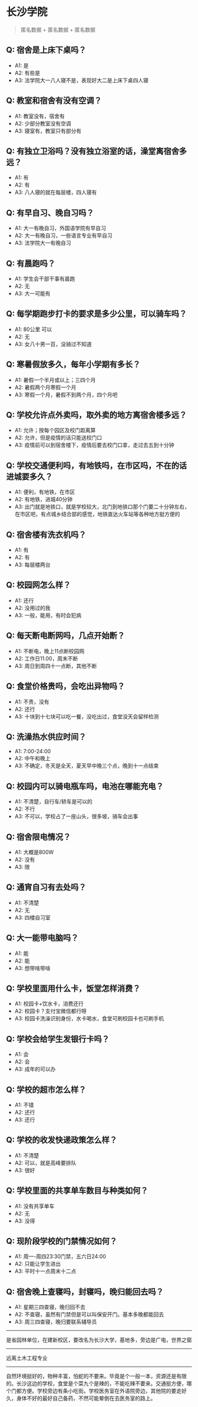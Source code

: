 # 长沙学院
> 匿名数据 + 匿名数据 + 匿名数据
## Q: 宿舍是上床下桌吗？
- A1: 是
- A2: 有些是
- A3: 法学院大一八人寝不是，表现好大二是上床下桌四人寝
## Q: 教室和宿舍有没有空调？
- A1: 教室没有，宿舍有
- A2: 少部分教室没有空调
- A3: 寝室有，教室只有部分有
## Q: 有独立卫浴吗？没有独立浴室的话，澡堂离宿舍多远？
- A1: 有
- A2: 有
- A3: 八人寝的就在每层楼，四人寝有
## Q: 有早自习、晚自习吗？
- A1: 大一有晚自习，外国语学院有早自习
- A2: 大一有晚自习，一些语言专业有早自习
- A3: 法学院大一有晚自习
## Q: 有晨跑吗？
- A1: 学生会干部干事有晨跑
- A2: 无
- A3: 大一可能有
## Q: 每学期跑步打卡的要求是多少公里，可以骑车吗？
- A1: 80公里 可以
- A2: 无
- A3: 女八十男一百，没骑过不知道
## Q: 寒暑假放多久，每年小学期有多长？
- A1: 暑假一个半月或以上；三四个月
- A2: 暑假两个月寒假一个月
- A3: 寒假一个月，暑假不到两个月，四个月吧
## Q: 学校允许点外卖吗，取外卖的地方离宿舍楼多远？
- A1: 允许；按每个园区及校门距离算
- A2: 允许，但是疫情的话只能送校门口
- A3: 疫情前可以到宿舍楼下，疫情后要去校门口拿，走过去五到十分钟
## Q: 学校交通便利吗，有地铁吗，在市区吗，不在的话进城要多久？
- A1: 便利，有地铁，在市区
- A2: 有地铁，进城40分钟
- A3: 出门就是地铁口，就是学校较大，北门到地铁口那个门要二十分钟左右，在市区吧，有点城乡结合部的感觉，地铁直达火车站等各种地方挺方便的
## Q: 宿舍楼有洗衣机吗？
- A1: 有
- A2: 有
- A3: 每层楼两台
## Q: 校园网怎么样？
- A1: 还行
- A2: 没用过的我
- A3: 一般，能用，有时会犯病
## Q: 每天断电断网吗，几点开始断？
- A1: 不断电，晚上11点断校园网
- A2: 工作日11.00，周末不断
- A3: 周日到周四十一点断，其他不断
## Q: 食堂价格贵吗，会吃出异物吗？
- A1: 不贵，没有
- A2: 还行
- A3: 十块到十七块可以吃一餐，没吃出过，食堂没天会留样检测
## Q: 洗澡热水供应时间？
- A1: 7:00-24:00
- A2: 中午和晚上
- A3: 不确定，冬天是全天，夏天早中晚三个点，晚到十一点结束
## Q: 校园内可以骑电瓶车吗，电池在哪能充电？
- A1: 不清楚，自行车/轿车是可以的
- A2: 不行
- A3: 不可以，学校占了一座山头，很多坡，骑车会出事
## Q: 宿舍限电情况？
- A1: 大概是800W
- A2: 没有
- A3: 限
## Q: 通宵自习有去处吗？
- A1: 不清楚
- A2: 无
- A3: 四楼自习室
## Q: 大一能带电脑吗？
- A1: 能
- A2: 能
- A3: 想带啥带啥
## Q: 学校里面用什么卡，饭堂怎样消费？
- A1: 校园卡+饮水卡，消费还行
- A2: 校园卡？支付宝微信都行呀
- A3: 校园卡洗澡识别身份，水卡喝水，食堂可刷校园卡也可刷手机
## Q: 学校会给学生发银行卡吗？
- A1: 会
- A2: 会
- A3: 成年的可以办
## Q: 学校的超市怎么样？
- A1: 不错
- A2: 还行
- A3: 还行
## Q: 学校的收发快递政策怎么样？
- A1: 不清楚
- A2: 可以，就是高峰要排队
- A3: 很好
## Q: 学校里面的共享单车数目与种类如何？
- A1: 没有共享单车
- A2: 无
- A3: 没得
## Q: 现阶段学校的门禁情况如何？
- A1: 周一-周四23:30门禁，五六日24:00
- A2: 只能让学生进出
- A3: 平时十一点周末十二点
## Q: 宿舍晚上查寝吗，封寝吗，晚归能回去吗？
- A1: 星期三四查寝，晚归回不去
- A2: 不查寝，虽然有门禁但是可以叫保安开门。基本多晚都能回去
- A3: 周三四查寝，晚归要联系辅导员
***
是省园林单位，在建新校区，要改名为长沙大学，基地多，旁边是广电，世界之窗
***
远离土木工程专业
***
自然环境挺好的，物种丰富，怕蛇的不要来。毕竟是个一般一本，资源还是有限的。长沙这边的学校，食堂是个菜九个是辣的，不能吃辣不要来。交通挺方便，哪个门都方便。学校旁边有条小吃街。学校医务室在外语院旁边，其他院的要走好久，身体不好的最好自己备药，不然可能晕倒在去医务室的路上。